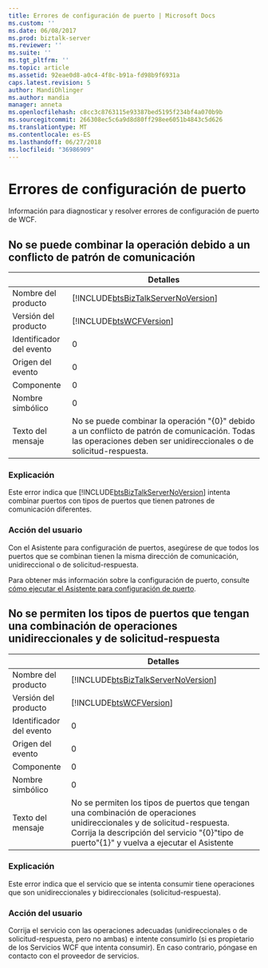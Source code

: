 ```yaml
---
title: Errores de configuración de puerto | Microsoft Docs
ms.custom: ''
ms.date: 06/08/2017
ms.prod: biztalk-server
ms.reviewer: ''
ms.suite: ''
ms.tgt_pltfrm: ''
ms.topic: article
ms.assetid: 92eae0d8-a0c4-4f8c-b91a-fd98b9f6931a
caps.latest.revision: 5
author: MandiOhlinger
ms.author: mandia
manager: anneta
ms.openlocfilehash: c8cc3c8763115e93387bed5195f234bf4a070b9b
ms.sourcegitcommit: 266308ec5c6a9d8d80ff298ee6051b4843c5d626
ms.translationtype: MT
ms.contentlocale: es-ES
ms.lasthandoff: 06/27/2018
ms.locfileid: "36986909"
---
```

# <a name="port-configuration-errors"></a>Errores de configuración de puerto
Información para diagnosticar y resolver errores de configuración de puerto de WCF.  

## <a name="cannot-merge-operation-due-to-communication-pattern-conflict"></a>No se puede combinar la operación debido a un conflicto de patrón de comunicación
  
|                 |                                                         Detalles                                                         |
|-----------------|-------------------------------------------------------------------------------------------------------------------------|
|  Nombre del producto   |                   [!INCLUDE[btsBizTalkServerNoVersion](../includes/btsbiztalkservernoversion-md.md)]                    |
| Versión del producto |                               [!INCLUDE[btsWCFVersion](../includes/btswcfversion-md.md)]                                |
|    Identificador del evento     |                                                            0                                                            |
|  Origen del evento   |                                                            0                                                            |
|    Componente    |                                                            0                                                            |
|  Nombre simbólico  |                                                            0                                                            |
|  Texto del mensaje   | No se puede combinar la operación "{0}" debido a un conflicto de patrón de comunicación.  Todas las operaciones deben ser unidireccionales o de solicitud-respuesta. |
  
### <a name="explanation"></a>Explicación  
 Este error indica que [!INCLUDE[btsBizTalkServerNoVersion](../includes/btsbiztalkservernoversion-md.md)] intenta combinar puertos con tipos de puertos que tienen patrones de comunicación diferentes.  
  
### <a name="user-action"></a>Acción del usuario  
 Con el Asistente para configuración de puertos, asegúrese de que todos los puertos que se combinan tienen la misma dirección de comunicación, unidireccional o de solicitud-respuesta.  
  
 Para obtener más información sobre la configuración de puerto, consulte [cómo ejecutar el Asistente para configuración de puerto](../core/how-to-run-the-port-configuration-wizard.md).
 
## <a name="port-types-that-have-a-combination-of-one-way-and-request-response-operations-are-not-allowed"></a>No se permiten los tipos de puertos que tengan una combinación de operaciones unidireccionales y de solicitud-respuesta 
  
|                 |                                                                                Detalles                                                                                |
|-----------------|-----------------------------------------------------------------------------------------------------------------------------------------------------------------------|
|  Nombre del producto   |                                          [!INCLUDE[btsBizTalkServerNoVersion](../includes/btsbiztalkservernoversion-md.md)]                                           |
| Versión del producto |                                                      [!INCLUDE[btsWCFVersion](../includes/btswcfversion-md.md)]                                                       |
|    Identificador del evento     |                                                                                   0                                                                                   |
|  Origen del evento   |                                                                                   0                                                                                   |
|    Componente    |                                                                                   0                                                                                   |
|  Nombre simbólico  |                                                                                   0                                                                                   |
|  Texto del mensaje   | No se permiten los tipos de puertos que tengan una combinación de operaciones unidireccionales y de solicitud-respuesta. Corrija la descripción del servicio "{0}"tipo de puerto"{1}" y vuelva a ejecutar el Asistente |
  
### <a name="explanation"></a>Explicación  
 Este error indica que el servicio que se intenta consumir tiene operaciones que son unidireccionales y bidireccionales (solicitud-respuesta).  
  
### <a name="user-action"></a>Acción del usuario  
 Corrija el servicio con las operaciones adecuadas (unidireccionales o de solicitud-respuesta, pero no ambas) e intente consumirlo (si es propietario de los Servicios WCF que intenta consumir). En caso contrario, póngase en contacto con el proveedor de servicios.
